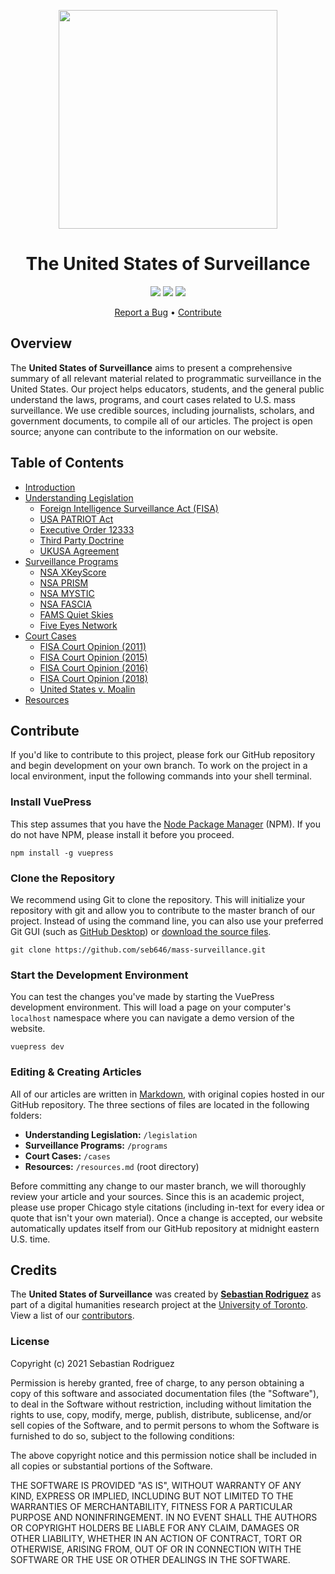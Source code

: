 <!-- ---
home: true
heroImage: /images/surveillance.png
heroText: The United States of Surveillance
tagline: Hero subtitle
actionText: Learn More →
actionLink: /learn/getting-started/
features:
- title: The Legislation
  details: Minimal setup with markdown-centered project structure helps you focus on writing.
- title: The Programs
  details: Enjoy the dev experience of Vue + webpack, use Vue components in markdown, and develop custom themes with Vue.
- title: Court Cases
  details: VuePress generates pre-rendered static HTML for each page, and runs as an SPA once a page is loaded.
footer: Copyright © 2021 United States of Surveillance | GitHub | MIT License
--- -->

<p align="center">
  <img src="https://masssurveillance.net/images/surveillance.png" width="350px">
</p>


<h1 align="center">The United States of Surveillance</h1>
<p align="center">
  <a href="https://github.com/seb646/mass-surveillance"><img src="https://img.shields.io/badge/Version-v1.0.0-red.svg"></a>
  <a href="http://www.anodyne-productions.com/nova"><img src="https://img.shields.io/badge/VuePress-v1.8.1-brightgreen.svg"></a>
  <a href="https://opensource.org/licenses/MIT"><img src="https://img.shields.io/badge/License-MIT-blue.svg"></a>
</p>

<p align="center">
  <a href="https://github.com/seb646/mass-surveillance/issues">Report a Bug</a> • 
  <a href="https://github.com/seb646/mass-surveillance">Contribute</a>
</p>

## Overview
The **United States of Surveillance** aims to present a comprehensive summary of all relevant material related to programmatic surveillance in the United States. Our project helps educators, students, and the general public understand the laws, programs, and court cases related to U.S. mass surveillance. We use credible sources, including journalists, scholars, and government documents, to compile all of our articles. The project is open source; anyone can contribute to the information on our website. 

## Table of Contents
- [Introduction](https://masssurveillance.net)
- [Understanding Legislation](https://masssurveillance.net/legislation)
  - [Foreign Intelligence Surveillance Act (FISA)](https://masssurveillance.net/legislation/fisa)
  - [USA PATRIOT Act](https://masssurveillance.net/legislation/patriot-act)
  - [Executive Order 12333](https://masssurveillance.net/legislation/eo-12333)
  - [Third Party Doctrine](https://masssurveillance.net/legislation/third-party-doctrine)
  - [UKUSA Agreement](https://masssurveillance.net/legislation/ukusa)
- [Surveillance Programs](https://masssurveillance.net/programs)
  - [NSA XKeyScore](https://masssurveillance.net/programs/xkeyscore)
  - [NSA PRISM](https://masssurveillance.net/programs/prism)
  - [NSA MYSTIC](https://masssurveillance.net/programs/mystic)
  - [NSA FASCIA](https://masssurveillance.net/programs/fascia)
  - [FAMS Quiet Skies](https://masssurveillance.net/programs/quiet-skies)
  - [Five Eyes Network](https://masssurveillance.net/programs/five-eyes)
- [Court Cases](https://masssurveillance.net/cases)
  - [FISA Court Opinion (2011)](https://masssurveillance.net/cases/fisa2011)
  - [FISA Court Opinion (2015)](https://masssurveillance.net/cases/fisa20115)
  - [FISA Court Opinion (2016)](https://masssurveillance.net/cases/fisa2016)
  - [FISA Court Opinion (2018)](https://masssurveillance.net/cases/fisa2018)
  - [United States v. Moalin](https://masssurveillance.net/cases/us-v-moalin)
- [Resources](https://masssurveillance.net/resources)

## Contribute
If you'd like to contribute to this project, please fork our GitHub repository and begin development on your own branch. To work on the project in a local environment, input the following commands into your shell terminal.

### Install VuePress
This step assumes that you have the [Node Package Manager](https://docs.npmjs.com/downloading-and-installing-node-js-and-npm) (NPM). If you do not have NPM, please install it before you proceed. 
```
npm install -g vuepress
```

### Clone the Repository
We recommend using Git to clone the repository. This will initialize your repository with git and allow you to contribute to the master branch of our project. Instead of using the command line, you can also use your preferred Git GUI (such as [GitHub Desktop](https://desktop.github.com/)) or [download the source files](https://github.com/seb646/mass-surveillances/archive/main.zip).
```
git clone https://github.com/seb646/mass-surveillance.git
```

### Start the Development Environment
You can test the changes you've made by starting the VuePress development environment. This will load a page on your computer's `localhost` namespace where you can navigate a demo version of the website.
```
vuepress dev
```

### Editing & Creating Articles
All of our articles are written in [Markdown](https://www.markdownguide.org/), with original copies hosted in our GitHub repository. The three sections of files are located in the following folders:
- **Understanding Legislation:** `/legislation`
- **Surveillance Programs:** `/programs`
- **Court Cases:** `/cases`
- **Resources:** `/resources.md` (root directory)

Before committing any change to our master branch, we will thoroughly review your article and your sources. Since this is an academic project, please use proper Chicago style citations (including in-text for every idea or quote that isn't your own material). Once a change is accepted, our website automatically updates itself from our GitHub repository at midnight eastern U.S. time.

## Credits
The **United States of Surveillance** was created by [**Sebastian Rodriguez**](https://srod.ca) as part of a digital humanities research project at the [University of Toronto](https://utoronto.ca). View a list of our [contributors](https://github.com/seb646/mass-surveillance/graphs/contributors).


### License
Copyright (c) 2021 Sebastian Rodriguez

Permission is hereby granted, free of charge, to any person obtaining a copy
of this software and associated documentation files (the "Software"), to deal
in the Software without restriction, including without limitation the rights
to use, copy, modify, merge, publish, distribute, sublicense, and/or sell
copies of the Software, and to permit persons to whom the Software is
furnished to do so, subject to the following conditions:

The above copyright notice and this permission notice shall be included in all
copies or substantial portions of the Software.

THE SOFTWARE IS PROVIDED "AS IS", WITHOUT WARRANTY OF ANY KIND, EXPRESS OR
IMPLIED, INCLUDING BUT NOT LIMITED TO THE WARRANTIES OF MERCHANTABILITY,
FITNESS FOR A PARTICULAR PURPOSE AND NONINFRINGEMENT. IN NO EVENT SHALL THE
AUTHORS OR COPYRIGHT HOLDERS BE LIABLE FOR ANY CLAIM, DAMAGES OR OTHER
LIABILITY, WHETHER IN AN ACTION OF CONTRACT, TORT OR OTHERWISE, ARISING FROM,
OUT OF OR IN CONNECTION WITH THE SOFTWARE OR THE USE OR OTHER DEALINGS IN THE
SOFTWARE.
